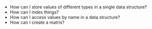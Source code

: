 - How can I store values of different types in a single data structure?
- How can I index things?
- How can I access values by name in a data structure?
- How can I create a matrix?
